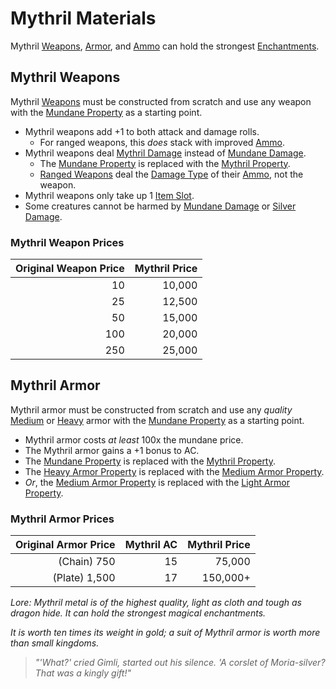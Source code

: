 # Mythril Materials

Mythril [Weapons](../Weapons.md), [Armor](../Armor.md), and [Ammo](../Individual%20Item%20Cards/Weapons/Weapon%20Properties/Ammo%20Property.md) can hold the strongest [Enchantments](../../Magic/Enchanting/Enchanting%20Procedures.md).

## Mythril Weapons

Mythril [Weapons](../Weapons.md) must be constructed from scratch and use any weapon with the [Mundane Property](Mundane%20Property.md) as a starting point.

- Mythril weapons add +1 to both attack and damage rolls.
	- For ranged weapons, this *does* stack with improved [Ammo](../Individual%20Item%20Cards/Weapons/Weapon%20Properties/Ammo%20Property.md).
- Mythril weapons deal [Mythril Damage](../../../Damage%20Types/Mythril%20Damage.md) instead of [Mundane Damage](../../../Damage%20Types/Mundane%20Damage.md).
	- The [Mundane Property](Mundane%20Property.md) is replaced with the [Mythril Property](Mythril%20Property.md).
	- [Ranged Weapons](../Weapons.md#Ranged%20Weapons) deal the [Damage Type](../../../Damage%20Types/!Damage%20Types.md) of their [Ammo](../Individual%20Item%20Cards/Weapons/Weapon%20Properties/Ammo%20Property.md), not the weapon.
- Mythril weapons only take up 1 [Item Slot](../../../Player%20Characters/Derived%20Statistics/Item%20Slots.md).
- Some creatures cannot be harmed by [Mundane Damage](../../../Damage%20Types/Mundane%20Damage.md) or [Silver Damage](../../../Damage%20Types/Silver%20Damage.md).

### Mythril Weapon Prices

| Original Weapon Price | Mythril Price |
| --------------------: | ------------: |
|                    10 |        10,000 |
|                    25 |        12,500 |
|                    50 |        15,000 |
|                   100 |        20,000 |
|                   250 |        25,000 |

## Mythril Armor

Mythril armor must be constructed from scratch and use any *quality* [Medium](../Individual%20Item%20Cards/Armors/Armor%20Properties/Medium%20Armor%20Property.md) or [Heavy](../Individual%20Item%20Cards/Armors/Armor%20Properties/Heavy%20Armor%20Property.md) armor with the [Mundane Property](Mundane%20Property.md) as a starting point.

- Mythril armor costs *at least* 100x the mundane price.
- The Mythril armor gains a +1 bonus to AC.
- The [Mundane Property](Mundane%20Property.md) is replaced with the [Mythril Property](Mythril%20Property.md).
- The [Heavy Armor Property](../Individual%20Item%20Cards/Armors/Armor%20Properties/Heavy%20Armor%20Property.md) is replaced with the [Medium Armor Property](../Individual%20Item%20Cards/Armors/Armor%20Properties/Medium%20Armor%20Property.md).
- *Or*, the [Medium Armor Property](../Individual%20Item%20Cards/Armors/Armor%20Properties/Medium%20Armor%20Property.md) is replaced with the [Light Armor Property](../Individual%20Item%20Cards/Armors/Armor%20Properties/Light%20Armor%20Property.md).

### Mythril Armor Prices

| Original Armor Price | Mythril AC | Mythril Price |
| -------------------: | ---------: | ------------: |
|     (Chain)      750 |         15 |        75,000 |
|      (Plate)   1,500 |         17 |      150,000+ |

*Lore:*
*Mythril metal is of the highest quality, light as cloth and tough as dragon hide. It can hold the strongest magical enchantments.*

*It is worth ten times its weight in gold; a suit of Mythril armor is worth more than small kingdoms.*

> *"'What?' cried Gimli, started out his silence. 'A corslet of Moria-silver? That was a kingly gift!"*
